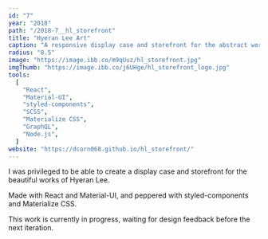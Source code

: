 ```yaml
---
id: "7"
year: "2018"
path: "/2018-7__hl_storefront"
title: "Hyeran Lee Art"
caption: "A responsive display case and storefront for the abstract works of Hyeran Lee."
radius: "8.5"
image: "https://image.ibb.co/m9qUuz/hl_storefront.jpg"
imgThumb: "https://image.ibb.co/j6UHge/hl_storefront_logo.jpg"
tools:
  [
    "React",
    "Material-UI",
    "styled-components",
    "SCSS",
    "Materialize CSS",
    "GraphQL",
    "Node.js",
  ]
website: "https://dcorn068.github.io/hl_storefront/"
---
```


I was privileged to be able to create a display case and storefront for the beautiful works of Hyeran Lee.

Made with React and Material-UI, and peppered with styled-components and Materialize CSS.

This work is currently in progress, waiting for design feedback before the next iteration.
